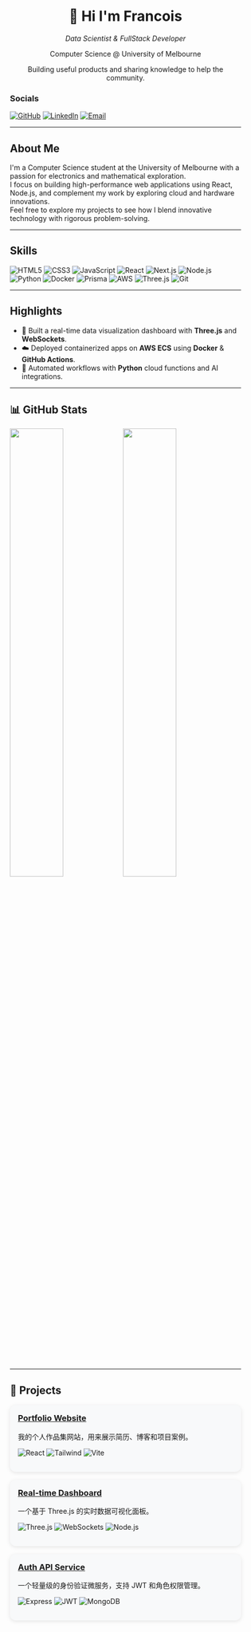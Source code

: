 <!-- 左侧栏 -->
<div width="250px" style="float:left; margin-right:40px;">
  <!-- 名字 & 职业 - 居中对齐 -->
  <div align="center">
    <h1>👋 Hi I'm Francois</h1>
    <p><em>Data Scientist & FullStack Developer</em></p>
    <p>Computer Science @ University of Melbourne</p>
    <p>Building useful products and sharing knowledge to help the community.</p>
  </div>
 
  <!-- Socials及以下内容 - 左对齐 -->
  <div align="left">
    
### Socials  
<p>
  <a href="https://github.com/FRANCOIS128"><img src="https://img.shields.io/badge/GitHub-181717?logo=github&logoColor=white" alt="GitHub"/></a>
  <a href="https://www.linkedin.com/in/francoisli08"><img src="https://img.shields.io/badge/LinkedIn-0077B5?logo=linkedin&logoColor=white" alt="LinkedIn"/></a>
  <a href="mailto:franlijd08@gmail.com"><img src="https://img.shields.io/badge/Email-D14836?logo=gmail&logoColor=white" alt="Email"/></a>
</p>

---

## About Me
I'm a Computer Science student at the University of Melbourne with a passion for electronics and mathematical exploration.  
I focus on building high-performance web applications using React, Node.js, and complement my work by exploring cloud and hardware innovations.  
Feel free to explore my projects to see how I blend innovative technology with rigorous problem-solving.

---

## Skills  
<p>
  <img src="https://img.shields.io/badge/HTML5-E34F26?logo=html5&logoColor=white" alt="HTML5"/>
  <img src="https://img.shields.io/badge/CSS3-1572B6?logo=css3&logoColor=white" alt="CSS3"/>
  <img src="https://img.shields.io/badge/JavaScript-F7DF1E?logo=javascript&logoColor=black" alt="JavaScript"/>
  <img src="https://img.shields.io/badge/React-20232A?logo=react&logoColor=61DAFB" alt="React"/>
  <img src="https://img.shields.io/badge/Next.js-000000?logo=next.js&logoColor=white" alt="Next.js"/>
  <img src="https://img.shields.io/badge/Node.js-339933?logo=node.js&logoColor=white" alt="Node.js"/>
  <img src="https://img.shields.io/badge/Python-3776AB?logo=python&logoColor=white" alt="Python"/>
  <img src="https://img.shields.io/badge/Docker-2496ED?logo=docker&logoColor=white" alt="Docker"/>
  <img src="https://img.shields.io/badge/Prisma-2D3748?logo=prisma&logoColor=white" alt="Prisma"/>
  <img src="https://img.shields.io/badge/AWS-232F3E?logo=amazonaws&logoColor=white" alt="AWS"/>
  <img src="https://img.shields.io/badge/Three.js-000000?logo=three.js&logoColor=white" alt="Three.js"/>
  <img src="https://img.shields.io/badge/Git-F05032?logo=git&logoColor=white" alt="Git"/>
</p>

---

## Highlights
- 🎯 Built a real-time data visualization dashboard with **Three.js** and **WebSockets**.  
- ☁️ Deployed containerized apps on **AWS ECS** using **Docker** & **GitHub Actions**.  
- 🤖 Automated workflows with **Python** cloud functions and AI integrations.  

---

## 📊 GitHub Stats

<p align="left">
  <img src="https://github-readme-stats.vercel.app/api?username=francois128&show_icons=true&theme=tokyonight" width="48%" />
  <img src="https://github-readme-stats.vercel.app/api/top-langs?username=francois128&layout=compact&theme=tokyonight" width="48%" />
</p>

<hr />

## 🚀 Projects

<div style="display: flex; flex-wrap: wrap; gap: 1rem;">

  <!-- Card 1 -->
  <div style="
    flex: 1 1 30%;
    min-width: 200px;
    background: #f8f9fa;
    padding: 1rem;
    border-radius: 0.75rem;
    box-shadow: 0 2px 8px rgba(0,0,0,0.1);
  ">
    <h3 style="margin-top: 0;">
      <a href="https://francois-li.dev" target="_blank">Portfolio Website</a>
    </h3>
    <p>我的个人作品集网站，用来展示简历、博客和项目案例。</p>
    <p>
      <img src="https://img.shields.io/badge/React-20232A?logo=react&logoColor=61DAFB" alt="React" />
      <img src="https://img.shields.io/badge/TailwindCSS-38B2AC?logo=tailwindcss&logoColor=white" alt="Tailwind" />
      <img src="https://img.shields.io/badge/Vite-CF649A?logo=vite&logoColor=white" alt="Vite" />
    </p>
  </div>

  <!-- Card 2 -->
  <div style="
    flex: 1 1 30%;
    min-width: 200px;
    background: #f8f9fa;
    padding: 1rem;
    border-radius: 0.75rem;
    box-shadow: 0 2px 8px rgba(0,0,0,0.1);
  ">
    <h3 style="margin-top: 0;">
      <a href="https://dashboard.example.com" target="_blank">Real-time Dashboard</a>
    </h3>
    <p>一个基于 Three.js 的实时数据可视化面板。</p>
    <p>
      <img src="https://img.shields.io/badge/Three.js-000000?logo=three.js&logoColor=white" alt="Three.js" />
      <img src="https://img.shields.io/badge/WebSockets-008000?logo=websockets&logoColor=white" alt="WebSockets" />
      <img src="https://img.shields.io/badge/Node.js-339933?logo=node.js&logoColor=white" alt="Node.js" />
    </p>
  </div>

  <!-- Card 3 -->
  <div style="
    flex: 1 1 30%;
    min-width: 200px;
    background: #f8f9fa;
    padding: 1rem;
    border-radius: 0.75rem;
    box-shadow: 0 2px 8px rgba(0,0,0,0.1);
  ">
    <h3 style="margin-top: 0;">
      <a href="https://auth-api.example.com" target="_blank">Auth API Service</a>
    </h3>
    <p>一个轻量级的身份验证微服务，支持 JWT 和角色权限管理。</p>
    <p>
      <img src="https://img.shields.io/badge/Express-000000?logo=express&logoColor=white" alt="Express" />
      <img src="https://img.shields.io/badge/JWT-000000?logo=jsonwebtokens&logoColor=white" alt="JWT" />
      <img src="https://img.shields.io/badge/MongoDB-47A248?logo=mongodb&logoColor=white" alt="MongoDB" />
    </p>
  </div>

  <!-- 你可以继续复制上面的结构，添加第 4、5、6... 个卡片 -->

</div>



</div>

